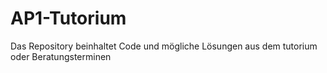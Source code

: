 # AP1-Tutorium
Das Repository beinhaltet Code und mögliche Lösungen aus dem tutorium oder Beratungsterminen 
